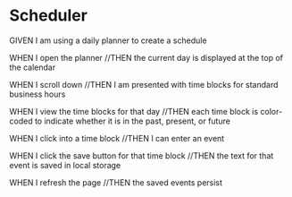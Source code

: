 # Scheduler



GIVEN I am using a daily planner to create a schedule

WHEN I open the planner
//THEN the current day is displayed at the top of the calendar

WHEN I scroll down
//THEN I am presented with time blocks for standard business hours


WHEN I view the time blocks for that day
//THEN each time block is color-coded to indicate whether it is in the past, present, or future


WHEN I click into a time block
//THEN I can enter an event


WHEN I click the save button for that time block
//THEN the text for that event is saved in local storage


WHEN I refresh the page
//THEN the saved events persist